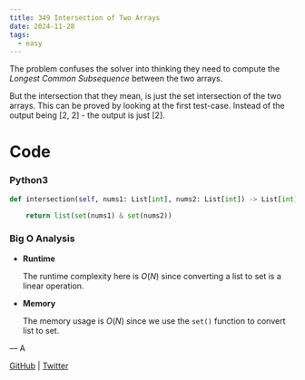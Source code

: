 ```yaml
---
title: 349 Intersection of Two Arrays
date: 2024-11-28
tags:
  - easy
---
```


The problem confuses the solver into thinking they need to compute the _Longest Common Subsequence_ between the two arrays.

But the intersection that they mean, is just the set intersection of the two arrays. This can be proved by looking at the first test-case.
Instead of the output being [2, 2] - the output is just [2].

# Code

### Python3

```python
def intersection(self, nums1: List[int], nums2: List[int]) -> List[int]:

    return list(set(nums1) & set(nums2))
```

### Big O Analysis

- **Runtime**

  The runtime complexity here is $O(N)$ since converting a list to set is a linear operation.

- **Memory**

  The memory usage is $O(N)$ since we use the `set()` function to convert list to set.

— A

[GitHub](https://github.com/athkdev) | [Twitter](https://twitter.com/athkdev)
